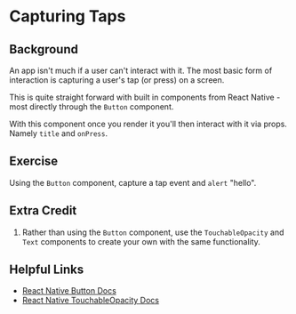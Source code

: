 # Capturing Taps

## Background

An app isn't much if a user can't interact with it. The most basic form of interaction is capturing a user's tap (or press) on a screen.

This is quite straight forward with built in components from React Native - most directly through the `Button` component.

With this component once you render it you'll then interact with it via props. Namely `title` and `onPress`.

## Exercise

Using the `Button` component, capture a tap event and `alert` "hello".

## Extra Credit

1. Rather than using the `Button` component, use the `TouchableOpacity` and `Text` components to create your own with the same functionality.

## Helpful Links

- [React Native Button Docs](https://reactnative.dev/docs/button)
- [React Native TouchableOpacity Docs](https://reactnative.dev/docs/touchableopacity)
